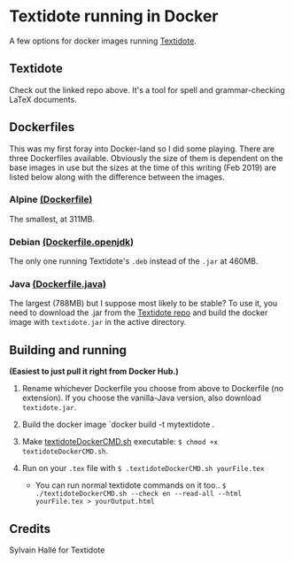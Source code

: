# Textidote running in Docker

A few options for docker images running [Textidote](https://github.com/sylvainhalle/textidote).

## Textidote
Check out the linked repo above. It's a tool for spell and grammar-checking LaTeX documents.

## Dockerfiles
This was my first foray into Docker-land so I did some playing. There are three Dockerfiles available. Obviously the size of them is dependent on the base images in use but the sizes at the time of this writing (Feb 2019) are listed below along with the difference between the images.

### Alpine [(Dockerfile)](.Dockerfile)
The smallest, at 311MB.

### Debian [(Dockerfile.openjdk)](.Dockerfile.openjdk)
The only one running Textidote's `.deb` instead of the `.jar` at 460MB.

### Java [(Dockerfile.java)](.Dockerfile.java)
The largest (788MB) but I suppose most likely to be stable? To use it, you need to download the .jar from the [Textidote repo](https://github.com/sylvainhalle/textidote) and build the docker image with `textidote.jar` in the active directory.

## Building and running
**(Easiest to just pull it right from Docker Hub.)**

1. Rename whichever Dockerfile you choose from above to Dockerfile (no extension). If you choose the vanilla-Java version, also download `textidote.jar`.

2. Build the docker image `docker build -t mytextidote .

3. Make [textidoteDockerCMD.sh](./textidoteDockerCMD.sh) executable: `$ chmod +x textidoteDockerCMD.sh`.

4. Run on your `.tex` file with `$ .textidoteDockerCMD.sh yourFile.tex`

   * You can run normal textidote commands on it too.. `$ ./textidoteDockerCMD.sh --check en --read-all --html yourFile.tex > yourOutput.html`

## Credits
Sylvain Hallé for Textidote